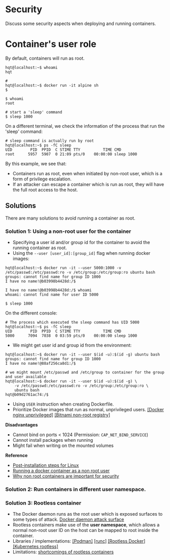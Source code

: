 # Security

Discuss some security aspects when deploying and running containers.

# Container's user role

By default, containers will run as root.

```
hqt@localhost:~$ whoami
hqt

# 
hqt@localhost:~$ docker run -it alpine sh
$

$ whoami
root

# start a 'sleep' command
$ sleep 1000
```

On a different terminal, we check the information of the process that run the 'sleep' command:

```console
# sleep command is actually run by root
hqt@localhost:~$ ps -fC sleep
UID        PID  PPID  C STIME TTY          TIME CMD
root      5957  5907  0 21:09 pts/0    00:00:00 sleep 1000
```

By this example, we see that:
- Containers run as root, even when initiated by non-root user, which is a form of privilege escalation.
- If an attacker can escape a container which is run as root, they will have the full root access to the host.

## Solutions
There are many solutions to avoid running a container as root.

### Solution 1: Using a non-root user for the container
- Specifying a user id and/or group id for the container to avoid the running container as root.
- Using the `--user [user_id]:[group_id]` flag when running docker images:

```console
hqt@localhost:~$ docker run -it --user 5000:1000 -v /etc/passwd:/etc/passwd:ro -v /etc/group:/etc/group:ro ubuntu bash
groups: cannot find name for group ID 1000
I have no name!@b03998b4428d:/$ 

I have no name!@b03998b4428d:/$ whoami
whoami: cannot find name for user ID 5000

$ sleep 1000
```

On the different console:
```console
# The process which executed the sleep command has UID 5000
hqt@localhost:~$ ps -fC sleep
UID        PID  PPID  C STIME TTY          TIME CMD
5000      7094  7038  0 03:59 pts/0    00:00:00 sleep 1000
```

- We might get user id and group id from the environment:
```console
hqt@localhost:~$ docker run -it --user $(id -u):$(id -g) ubuntu bash
groups: cannot find name for group ID 1000
I have no name!@88af256ca8d1:/$ 

# we might mount /etc/passwd and /etc/group to container for the group and user available
hqt@localhost:~$ docker run -it --user $(id -u):$(id -g) \
    -v /etc/passwd:/etc/passwd:ro -v /etc/group:/etc/group:ro \
    ubuntu bash
hqt@b09d2761ac74:/$ 
```

- Using `USER` instruction when creating Dockerfile.
- Prioritize Docker images that run as normal, unprivileged users. [[Docker nginx unprivileged]](https://github.com/nginxinc/docker-nginx-unprivileged) [[Bitnami non-root registry]](https://bitnami.com/stacks/containers)

**Disadvantages**
- Cannot bind on ports < 1024 (Permission: `CAP_NET_BIND_SERVICE`)
- Cannot install packages when running
- Might fail when writing on the mounted volumes

**Reference**
- [Post-installation steps for Linux](https://docs.docker.com/engine/install/linux-postinstall/)
- [Running a docker container as a non root user](https://medium.com/redbubble/running-a-docker-container-as-a-non-root-user-7d2e00f8ee15)
- [Why non root containers are important for security](https://engineering.bitnami.com/articles/why-non-root-containers-are-important-for-security.html)

### Solution 2: Run containers in different user namespace.

### Solution 3: Rootless container
- The Docker daemon runs as the root user which is exposed surfaces to some types of attack. [Docker daemon attack surface](https://docs.docker.com/engine/security/security/#docker-daemon-attack-surface)
- Rootless containers make use of the **user namespace**, which allows a normal non-root user ID on the host can be mapped to root inside the container.
- Libraries / implementations: [[Podman]](https://podman.io/) [[runc]](http://runc.io/) [[Rootless Docker]](https://medium.com/@tonistiigi/experimenting-with-rootless-docker-416c9ad8c0d6) [[Kubernetes rootless]](https://github.com/rootless-containers/usernetes)
- Limitations: [shortcomings of rootless containers](https://opensource.com/article/19/5/shortcomings-rootless-containers)
